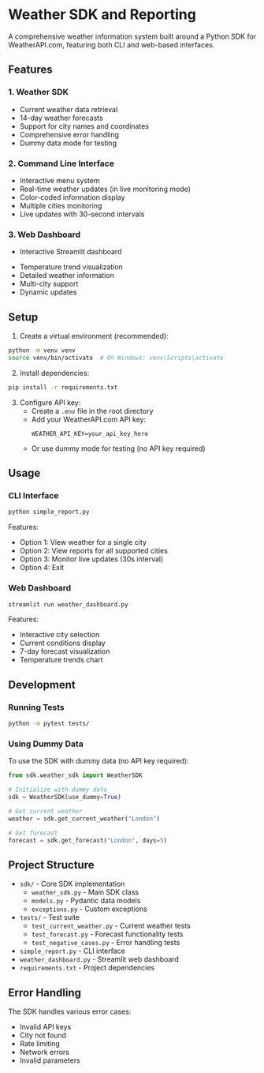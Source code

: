 ﻿# Weather SDK and Reporting

A comprehensive weather information system built around a Python SDK for WeatherAPI.com, featuring both CLI and web-based interfaces.

## Features

### 1. Weather SDK
- Current weather data retrieval
- 14-day weather forecasts
- Support for city names and coordinates
- Comprehensive error handling
- Dummy data mode for testing

### 2. Command Line Interface
- Interactive menu system
- Real-time weather updates (in live monitoring mode)
- Color-coded information display
- Multiple cities monitoring
- Live updates with 30-second intervals

### 3. Web Dashboard
- Interactive Streamlit dashboard
<!--
This section describes the visualization of temperature trends, providing insights into how temperatures change over time. It is intended to help users understand weather patterns and analyze historical or forecasted temperature data.
-->
- Temperature trend visualization
- Detailed weather information
- Multi-city support
- Dynamic updates

## Setup

1. Create a virtual environment (recommended):
```bash
python -m venv venv
source venv/bin/activate  # On Windows: venv\Scripts\activate
```

2. Install dependencies:
```bash
pip install -r requirements.txt
```

3. Configure API key:
   - Create a `.env` file in the root directory
   - Add your WeatherAPI.com API key:
     ```
     WEATHER_API_KEY=your_api_key_here
     ```
   - Or use dummy mode for testing (no API key required)

## Usage

### CLI Interface
```bash
python simple_report.py
```
Features:
- Option 1: View weather for a single city
- Option 2: View reports for all supported cities
- Option 3: Monitor live updates (30s interval)
- Option 4: Exit

### Web Dashboard
```bash
streamlit run weather_dashboard.py
```
Features:
- Interactive city selection
- Current conditions display
- 7-day forecast visualization
- Temperature trends chart

## Development

### Running Tests
```bash
python -m pytest tests/
```

### Using Dummy Data
To use the SDK with dummy data (no API key required):
```python
from sdk.weather_sdk import WeatherSDK

# Initialize with dummy data
sdk = WeatherSDK(use_dummy=True)

# Get current weather
weather = sdk.get_current_weather("London")

# Get forecast
forecast = sdk.get_forecast("London", days=5)
```

## Project Structure

- `sdk/` - Core SDK implementation
  - `weather_sdk.py` - Main SDK class
  - `models.py` - Pydantic data models
  - `exceptions.py` - Custom exceptions
- `tests/` - Test suite
  - `test_current_weather.py` - Current weather tests
  - `test_forecast.py` - Forecast functionality tests
  - `test_negative_cases.py` - Error handling tests
- `simple_report.py` - CLI interface
- `weather_dashboard.py` - Streamlit web dashboard
- `requirements.txt` - Project dependencies

## Error Handling

The SDK handles various error cases:
- Invalid API keys
- City not found
- Rate limiting
- Network errors
- Invalid parameters
